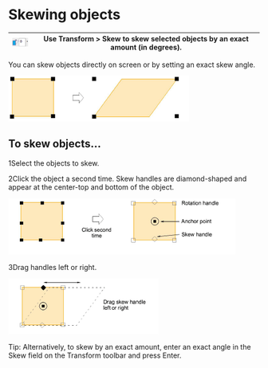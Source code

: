 # Skewing objects

| ![Skew.png](assets/Skew.png) | Use Transform > Skew to skew selected objects by an exact amount (in degrees). |
| ---------------------------- | ------------------------------------------------------------------------------ |

You can skew objects directly on screen or by setting an exact skew angle.

![transform00058.png](assets/transform00058.png)

## To skew objects...

1Select the objects to skew.

2Click the object a second time. Skew handles are diamond-shaped and appear at the center-top and bottom of the object.

![transform00061.png](assets/transform00061.png)

3Drag handles left or right.

![transform00064.png](assets/transform00064.png)

Tip: Alternatively, to skew by an exact amount, enter an exact angle in the Skew field on the Transform toolbar and press Enter.
